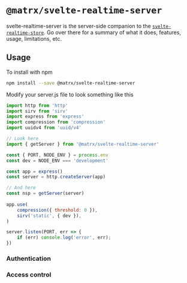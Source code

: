 # `@matrx/svelte-realtime-server`

svelte-realtime-server is the server-side companion to the [`svelte-realtime-store`](https://www.npmjs.com/package/@matrx/svelte-realtime-store). Go over there for a summary of what it does, features, usage, limitations, etc.

## Usage

To install with npm

```bash
npm install --save @matrx/svelte-realtime-server
```

Modify your server.js file to look something like this

```js
import http from 'http'
import sirv from 'sirv'
import express from 'express'
import compression from 'compression'
import uuidv4 from 'uuid/v4'

// Look here
import { getServer } from '@matrx/svelte-realtime-server'

const { PORT, NODE_ENV } = process.env
const dev = NODE_ENV === 'development'

const app = express()
const server = http.createServer(app)

// And here
const nsp = getServer(server)
  
app.use(
	compression({ threshold: 0 }),
	sirv('static', { dev }),
)

server.listen(PORT, err => {
	if (err) console.log('error', err);
})

```

### Authentication

### Access control